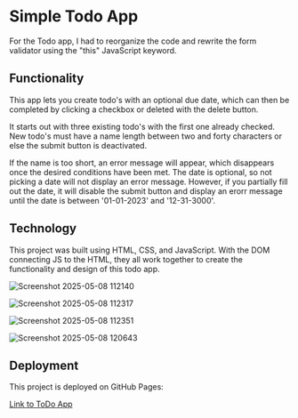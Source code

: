 # Simple Todo App

For the Todo app, I had to reorganize the code and rewrite the form validator using the "this" JavaScript keyword.

## Functionality

This app lets you create todo's with an optional due date, which can then be completed by clicking a checkbox or deleted with the delete button. 

It starts out with three existing todo's with the first one already checked. 
New todo's must have a name length between two and forty characters or else the submit button is deactivated. 

If the name is too short, an error message will appear, which disappears once the desired conditions have been met.
The date is optional, so not picking a date will not display an error message.
However, if you partially fill out the date, it will disable the submit button and display an erorr message until the date is between '01-01-2023' and '12-31-3000'.

## Technology

This project was built using HTML, CSS, and JavaScript. With the DOM connecting JS to the HTML, they all work together to create the functionality and design of this todo app.

![Screenshot 2025-05-08 112140](https://github.com/user-attachments/assets/1845f73d-7702-4067-80b7-60f221910f99)

![Screenshot 2025-05-08 112317](https://github.com/user-attachments/assets/71f6a4ea-29a2-48cd-bb46-6af91a2d5dee)

![Screenshot 2025-05-08 112351](https://github.com/user-attachments/assets/9c140107-6f62-4acb-b6d5-e074156fa13e)

![Screenshot 2025-05-08 120643](https://github.com/user-attachments/assets/ecc0add7-8cee-4acd-ba08-a825b7462769)

## Deployment

This project is deployed on GitHub Pages:

[Link to ToDo App](https://noathegenii.github.io/se_project_todo-app/)
